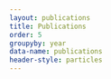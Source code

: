 ```yaml
---
layout: publications
title: Publications
order: 5
groupyby: year
data-name: publications
header-style: particles
---
```

